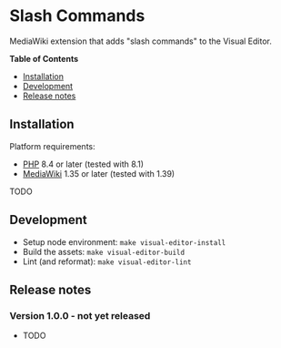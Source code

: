 # Slash Commands

MediaWiki extension that adds "slash commands" to the Visual Editor.

**Table of Contents**

- [Installation](#installation)
- [Development](#development)
- [Release notes](#release-notes)

## Installation

Platform requirements:

* [PHP] 8.4 or later (tested with 8.1)
* [MediaWiki] 1.35 or later (tested with 1.39)

TODO

## Development

* Setup node environment: `make visual-editor-install`
* Build the assets: `make visual-editor-build`
* Lint (and reformat): `make visual-editor-lint`

## Release notes

### Version 1.0.0 - not yet released

* TODO

[Professional.Wiki]: https://professional.wiki
[MediaWiki]: https://www.mediawiki.org
[PHP]: https://www.php.net
[Composer]: https://getcomposer.org
[Composer install]: https://professional.wiki/en/articles/installing-mediawiki-extensions-with-composer
[LocalSettings.php]: https://www.pro.wiki/help/mediawiki-localsettings-php-guide

